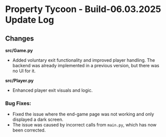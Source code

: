 # Property Tycoon - Build-06.03.2025 Update Log  

## Changes

**src/Game.py**  

- Added voluntary exit functionality and improved player handling. The backend was already implemented in a previous version, but there was no UI for it.  

**src/Player.py**  

- Enhanced player exit visuals and logic.  

### **Bug Fixes:**  

- Fixed the issue where the end-game page was not working and only displayed a dark screen.  
- The issue was caused by incorrect calls from `main.py`, which has now been corrected.
